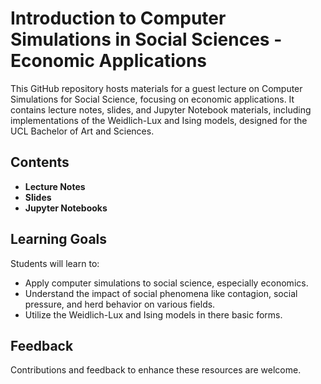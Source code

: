 # Introduction to Computer Simulations in Social Sciences - Economic Applications

This GitHub repository hosts materials for a guest lecture on Computer Simulations for Social Science, focusing on economic applications. It contains lecture notes, slides, and Jupyter Notebook materials, including implementations of the Weidlich-Lux and Ising models, designed for the UCL Bachelor of Art and Sciences.

## Contents
- **Lecture Notes**
- **Slides**
- **Jupyter Notebooks**

## Learning Goals
Students will learn to:
- Apply computer simulations to social science, especially economics.
- Understand the impact of social phenomena like contagion, social pressure, and herd behavior on various fields.
- Utilize the Weidlich-Lux and Ising models in there basic forms.

## Feedback
Contributions and feedback to enhance these resources are welcome.
